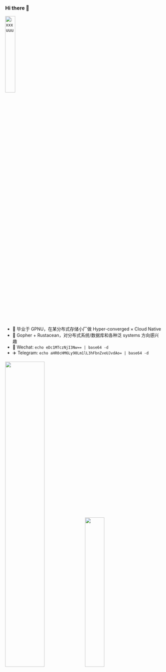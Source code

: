 ### Hi there 👋


<img src="https://count.getloli.com/get/@:xxxuuu" alt=":xxxuuu" width="25%" />

- 🔭 毕业于 GPNU，在某分布式存储小厂做 Hyper-converged × Cloud Native
- 🎈 Gopher + Rustacean，对分布式系统/数据库和各种泛 systems 方向感兴趣
- 💬 Wechat: `echo eDc1MTczNjI3Nw== | base64 -d`
- ✈️ Telegram: `echo aHR0cHM6Ly90Lm1lL3hFbnZveUJvdAo= | base64 -d`


<p>
  <img src="https://github-readme-stats-liart-theta.vercel.app/api?username=xxxuuu&count_private=true&show_icons=true&include_all_commits=true&hide_title=true" width="50%"/>
  <img src="https://github-readme-stats-liart-theta.vercel.app/api/top-langs/?username=xxxuuu&layout=compact&hide=html,less,css" width="35%" />
</p>
